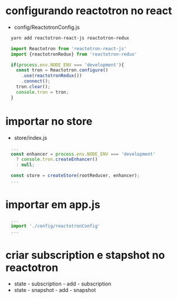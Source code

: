 # configurando reactotron no react
- config/ReactotronConfig.js
```sh
  yarn add reactotron-react-js reactotron-redux
```
```js
  import Reactotron from 'reactotron-react-js'
  import {reactotronRedux} from 'reactotron-redux'

  if(process.env.NODE_ENV === 'development'){
    const tron = Reactotron.configure()
      .use(reactotronRedux()) 
      .connect();
    tron.clear();
    console.tron = tron;
  }
```

# importar no store
- store/index.js
```js
  ...
  const enhancer = process.env.NODE_ENV === 'development'
    ? console.tron.createEnhancer()
    : null;

  const store = createStore(rootReducer, enhancer);
  ...

```

# importar em app.js
```js
  ...
  import './config/reactotronConfig'
  ...
```

# criar subscription e stapshot no reactotron
- state - subscription - add - subscription
- state - snapshot - add - snapshot